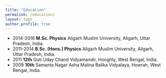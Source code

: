 ```yaml
---
title: "Education"
permalink: /education/
layout: tags
author_profile: true
---
```

- 2014-2016  **M.Sc. Physics** Aligarh Muslim University, Aligarh, Uttar Pradesh, India.
- 2011-2014  **B.Sc. (Hons.) Physics** Aligarh Muslim University, Aligarh, Uttar Pradesh, India.
- 2011       **12th** Guti Uday Chand Vidyamandir, Hooghly, West Bengal, India.
- 2009       **10th** Samanta Nagar Asha Malina Balika Vidyalaya, Howrah, West Bengal, India.
